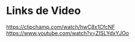 # Links de Video

https://clipchamp.com/watch/hwC8x1CfcNF
https://www.youtube.com/watch?v=ZISLYdxYJOo
